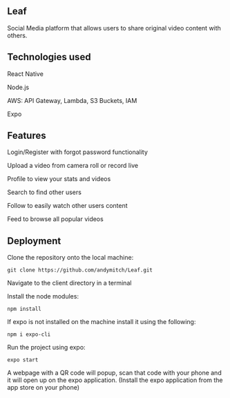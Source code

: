 ## Leaf
Social Media platform that allows users to share original video content with others. 

## Technologies used
React Native

Node.js

AWS: API Gateway, Lambda, S3 Buckets, IAM 

Expo

## Features
Login/Register with forgot password functionality

Upload a video from camera roll or record live

Profile to view your stats and videos

Search to find other users

Follow to easily watch other users content

Feed to browse all popular videos

## Deployment
Clone the repository onto the local machine: 

```
git clone https://github.com/andymitch/Leaf.git
```

Navigate to the client directory in a terminal

Install the node modules:

```
npm install
```

If expo is not installed on the machine install it using the following: 

```
npm i expo-cli
```

Run the project using expo:

```
expo start
```

A webpage with a QR code will popup, scan that code with your phone and it will open up on the expo application. 
(Install the expo application from the app store on your phone)
